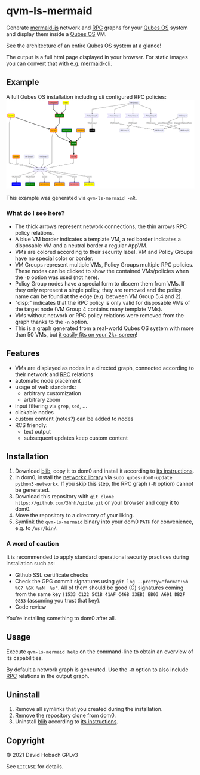# qvm-ls-mermaid

Generate [mermaid-js](https://mermaid-js.github.io/) network and [RPC](https://www.qubes-os.org/doc/rpc-policy/) graphs for your [Qubes OS](https://www.qubes-os.org/) system and display them inside a [Qubes OS](https://www.qubes-os.org/) VM.

See the architecture of an entire Qubes OS system at a glance!

The output is a full html page displayed in your browser. For static images you can convert that with e.g. [mermaid-cli](https://github.com/mermaid-js/mermaid-cli).

## Example

A full Qubes OS installation including _all_ configured RPC policies:  
![Example](examples/1.png)

This example was generated via `qvm-ls-mermaid -nR`.

### What do I see here?

- The thick arrows represent network connections, the thin arrows RPC policy relations.
- A blue VM border indicates a template VM, a red border indicates a disposable VM and a neutral border a regular AppVM.
- VMs are colored according to their security label. VM and Policy Groups have no special color or border.
- VM Groups represent multiple VMs, Policy Groups multiple RPC policies. These nodes can be clicked to show the contained VMs/policies when the `-D` option was used (not here).
- Policy Group nodes have a special form to discern them from VMs. If they only represent a single policy, they are removed and the policy name can be found at the edge (e.g. between VM Group 5,4 and 2).
- "disp:" indicates that the RPC policy is only valid for disposable VMs of the target node (VM Group 4 contains many template VMs).
- VMs without network or RPC policy relations were removed from the graph thanks to the `-n` option.
- This is a graph generated from a real-world Qubes OS system with more than 50 VMs, but [it easily fits on your 2k+ screen](https://raw.githubusercontent.com/3hhh/qvm-ls-mermaid/master/examples/1.png)!

## Features

- VMs are displayed as nodes in a directed graph, connected according to their network and [RPC](https://www.qubes-os.org/doc/rpc-policy/) relations
- automatic node placement
- usage of web standards:
  - arbitrary customization
  - arbitrary zoom
- input filtering via `grep`, `sed`, ...
- clickable nodes
- custom content (notes?) can be added to nodes
- RCS friendly:
  - text output
  - subsequent updates keep custom content

## Installation

1. Download [blib](https://github.com/3hhh/blib), copy it to dom0 and install it according to [its instructions](https://github.com/3hhh/blib#installation).
2. In dom0, install the [networkx library](https://networkx.org/) via `sudo qubes-dom0-update python3-networkx`. If you skip this step, the RPC graph (`-R` option) cannot be generated.
3. Download this repository with `git clone https://github.com/3hhh/qidle.git` or your browser and copy it to dom0.
4. Move the repository to a directory of your liking.
5. Symlink the `qvm-ls-mermaid` binary into your dom0 `PATH` for convenience, e.g. to `/usr/bin/`.

### A word of caution

It is recommended to apply standard operational security practices during installation such as:

- Github SSL certificate checks
- Check the GPG commit signatures using `git log --pretty="format:%h %G? %GK %aN  %s"`. All of them should be good (G) signatures coming from the same key `(1533 C122 5C1B 41AF C46B 33EB) EB03 A691 DB2F 0833` (assuming you trust that key).
- Code review

You're installing something to dom0 after all.

## Usage

Execute `qvm-ls-mermaid help` on the command-line to obtain an overview of its capabilities.

By default a network graph is generated. Use the `-R` option to also include [RPC](https://www.qubes-os.org/doc/rpc-policy/) relations in the output graph.

## Uninstall

1. Remove all symlinks that you created during the installation.
2. Remove the repository clone from dom0.
3. Uninstall [blib](https://github.com/3hhh/blib) according to [its instructions](https://github.com/3hhh/blib#uninstall).

## Copyright

© 2021 David Hobach
GPLv3

See `LICENSE` for details.

